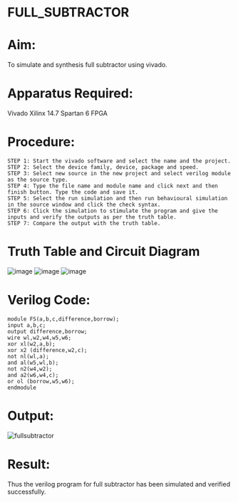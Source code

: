# FULL_SUBTRACTOR
# Aim:
To simulate and synthesis full subtractor using vivado.
# Apparatus Required:
Vivado Xilinx 14.7 Spartan 6 FPGA
# Procedure:
```
STEP 1: Start the vivado software and select the name and the project.
STEP 2: Select the device family, device, package and speed.
STEP 3: Select new source in the new project and select verilog module as the source type.
STEP 4: Type the file name and module name and click next and then finish button. Type the code and save it.
STEP 5: Select the run simulation and then run behavioural simulation in the source window and click the check syntax.
STEP 6: Click the simulation to stimulate the program and give the inputs and verify the outputs as per the truth table.
STEP 7: Compare the output with the truth table.
```
# Truth Table and Circuit Diagram
![image](https://github.com/RESMIRNAIR/FULL_SUBTRACTOR/assets/154305926/351addef-f7bb-4862-9817-616a41b4c882)
![image](https://github.com/RESMIRNAIR/FULL_SUBTRACTOR/assets/154305926/906152b8-63bc-4f70-9132-6b6b4420b22d)
![image](https://github.com/RESMIRNAIR/FULL_SUBTRACTOR/assets/154305926/7d480140-153a-4a7e-a6d2-5323c6bd4974)
# Verilog Code:
```
module FS(a,b,c,difference,borrow);
input a,b,c;
output difference,borrow;
wire wl,w2,w4,w5,w6;
xor xl(w2,a,b);
xor x2 (difference,w2,c);
not nl(wl,a);
and al(w5,wl,b);
not n2(w4,w2);
and a2(w6,w4,c);
or ol (borrow,w5,w6);
endmodule
```
# Output:
![fullsubtractor](https://github.com/GauravSunehl/FULL_SUBTRACTOR/assets/166976407/7c04b52f-27e1-47d7-93fe-81b91b36efa7)
# Result:
Thus the verilog program for full subtractor has been simulated and verified successfully.

